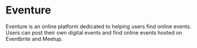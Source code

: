 # Eventure

Eventure is an online platform dedicated to helping users find online events. Users can post their own digital events and find online events hosted on Eventbrite and Meetup.